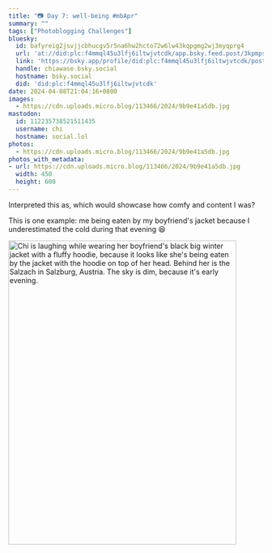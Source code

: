 ```yaml
---
title: "📷 Day 7: well-being #mbApr"
summary: ""
tags: ["Photoblogging Challenges"]
bluesky:
  id: bafyreig2jsvjjcbhucgv5r5na6hw2hcto72w6lw43kqpgmg2wj3myqprg4
  url: 'at://did:plc:f4mmql45u3lfj6iltwjvtcdk/app.bsky.feed.post/3kpmpsu5pdy2n'
  link: 'https://bsky.app/profile/did:plc:f4mmql45u3lfj6iltwjvtcdk/post/3kpmpsu5pdy2n'
  handle: chiawase.bsky.social
  hostname: bsky.social
  did: 'did:plc:f4mmql45u3lfj6iltwjvtcdk'
date: 2024-04-08T21:04:16+0800
images:
  - https://cdn.uploads.micro.blog/113466/2024/9b9e41a5db.jpg
mastodon:
  id: 112235738521511435
  username: chi
  hostname: social.lol
photos:
  - https://cdn.uploads.micro.blog/113466/2024/9b9e41a5db.jpg
photos_with_metadata:
- url: https://cdn.uploads.micro.blog/113466/2024/9b9e41a5db.jpg
  width: 450
  height: 600
---
```


Interpreted this as, which would showcase how comfy and content I was?

This is one example: me being eaten by my boyfriend's jacket because I underestimated the cold during that evening 😆

<img src="/img/uploads/2024/9b9e41a5db.jpg" width="450" height="600" alt="Chi is laughing while wearing her boyfriend's black big winter jacket with a fluffy hoodie, because it looks like she's being eaten by the jacket with the hoodie on top of her head. Behind her is the Salzach in Salzburg, Austria. The sky is dim, because it's early evening.">
